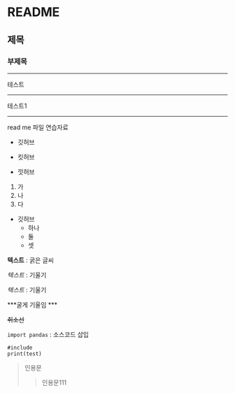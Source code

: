 # README
## 제목
### 부제목

--- 
테스트

***

테스트1
___

read me 파일 연습자료

* 깃허브
- 킷허브
* 낏허브
1. 가
2. 나
3. 다

- 깃허브
  - 하나
  - 둘
  -   셋

**텍스트** : 굵은 글씨

*텍스트* : 기울기 

_텍스트_ : 기울기

***굴게 기울임 ***

~~취소선~~

`import pandas` : 소스코드 삽입

```
#include
print(test)
```
> 인용문
>> 인용문111

